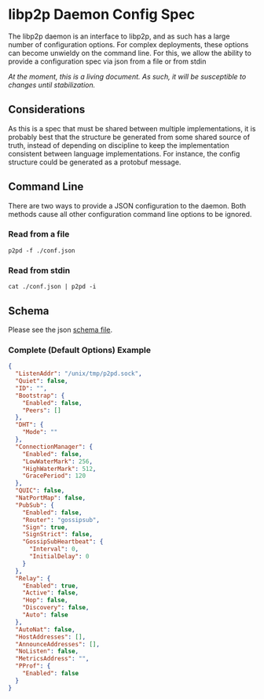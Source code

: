 # libp2p Daemon Config Spec

The libp2p daemon is an interface to libp2p, and as such has a large number of 
configuration options. For complex deployments, these options can become 
unwieldy on the command line. For this, we allow the ability to provide a
configuration spec via json from a file or from stdin

_At the moment, this is a living document. As such, it will be susceptible to
changes until stabilization._

## Considerations

As this is a spec that must be shared between multiple implementations, it is 
probably best that the structure be generated from some shared source of truth,
instead of depending on discipline to keep the implementation consistent 
between language implementations. For instance, the config structure could be 
generated as a protobuf message.

## Command Line

There are two ways to provide a JSON configuration to the daemon. Both methods 
cause all other configuration command line options to be ignored.

### Read from a file
`p2pd -f ./conf.json`

### Read from stdin
`cat ./conf.json | p2pd -i`


## Schema
Please see the json [schema file](config.schema.json).

### Complete (Default Options) Example

```json
{
  "ListenAddr": "/unix/tmp/p2pd.sock",
  "Quiet": false,
  "ID": "",
  "Bootstrap": {
    "Enabled": false,
    "Peers": []
  },
  "DHT": {
    "Mode": ""
  },
  "ConnectionManager": {
    "Enabled": false,
    "LowWaterMark": 256,
    "HighWaterMark": 512,
    "GracePeriod": 120
  },
  "QUIC": false,
  "NatPortMap": false,
  "PubSub": {
    "Enabled": false,
    "Router": "gossipsub",
    "Sign": true,
    "SignStrict": false,
    "GossipSubHeartbeat": {
      "Interval": 0,
      "InitialDelay": 0
    }
  },
  "Relay": {
    "Enabled": true,
    "Active": false,
    "Hop": false,
    "Discovery": false,
    "Auto": false
  },
  "AutoNat": false,
  "HostAddresses": [],
  "AnnounceAddresses": [],
  "NoListen": false,
  "MetricsAddress": "",
  "PProf": {
    "Enabled": false
  }
}
```
